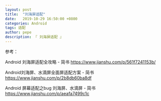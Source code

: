 ```yaml
---
layout: post
title:  "刘海屏适配"
date:   2019-10-29 16:50:00 +0800
categories: Android
tags: 适配
author: pepe
description: 『 刘海屏适配 』
---
```







参考：

Android 刘海屏适配全攻略 - 简书
https://www.jianshu.com/p/561f7241153b/

Android刘海屏、水滴屏全面屏适配方案 - 简书
https://www.jianshu.com/p/2b8db60ba8df

Android 屏幕适配之bug 刘海屏、水滴屏 - 简书
https://www.jianshu.com/p/aeafa7499c1c